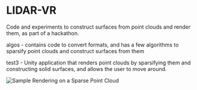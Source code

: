 # LIDAR-VR

Code and experiments to construct surfaces from point clouds and render them, as part of a hackathon.

algos - contains code to convert formats, and has a few algorithms to sparsify point clouds and construct surfaces from them

test3 - Unity application that renders point clouds by sparsifying them and constructing solid surfaces, and allows the user to move around.

![Sample Rendering on a Sparse Point Cloud](https://imgur.com/k4BvZFY)
